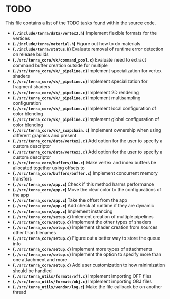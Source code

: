 # TODO
This file contains a list of the TODO tasks found within the source code.
- **(`./include/terra/data/vertex3.h`)** Implement flexible formats for the vertices
- **(`./include/terra/material.h`)** Figure out how to do materials
- **(`./include/terra/status.h`)** Evaluate removal of runtime error detection on release builds
- **(`./src/terra_core/vk/command_pool.c`)** Evaluate need to extract command buffer creation outside for multiple
- **(`./src/terra_core/vk/_pipeline.c`)** Implement specialization for vertex shaders
- **(`./src/terra_core/vk/_pipeline.c`)** Implement specialization for fragment shaders
- **(`./src/terra_core/vk/_pipeline.c`)** Implement 2D rendering
- **(`./src/terra_core/vk/_pipeline.c`)** Implement multisampling configuration
- **(`./src/terra_core/vk/_pipeline.c`)** Implement local configuration of color blending
- **(`./src/terra_core/vk/_pipeline.c`)** Implement global configuration of color blending
- **(`./src/terra_core/vk/_swapchain.c`)** Implement ownership when using different graphics and present
- **(`./src/terra_core/data/vertex2.c`)** Add option for the user to specify a custom descriptor
- **(`./src/terra_core/data/vertex3.c`)** Add option for the user to specify a custom descriptor
- **(`./src/terra_core/buffers/ibo.c`)** Make vertex and index buffers be allocated together using offsets to
- **(`./src/terra_core/buffers/buffer.c`)** Implement concurrent memory transfers
- **(`./src/terra_core/app.c`)** Check if this method harms performance
- **(`./src/terra_core/app.c`)** Move the clear color to the configurations of the app
- **(`./src/terra_core/app.c`)** Take the offset from the app
- **(`./src/terra_core/app.c`)** Add check at runtime if they are dynamic
- **(`./src/terra_core/app.c`)** Implement instancing
- **(`./src/terra_core/setup.c`)** Imlement creation of multiple pipelines
- **(`./src/terra_core/setup.c`)** Implement the other types of shaders
- **(`./src/terra_core/setup.c`)** Implement shader creation from sources other than filenames
- **(`./src/terra_core/setup.c`)** Figure out a better way to store the queue info
- **(`./src/terra_core/setup.c`)** Implement more types of attachments
- **(`./src/terra_core/setup.c`)** Implement the option to specify more than one attachment and more
- **(`./src/terra_core/setup.c`)** Add user customization to how minimization should be handled
- **(`./src/terra_utils/formats/off.c`)** Implement importing OFF files
- **(`./src/terra_utils/formats/obj.c`)** Implement importing OBJ files
- **(`./src/terra_utils/vendor/log.c`)** Make the file callback be on another thread
